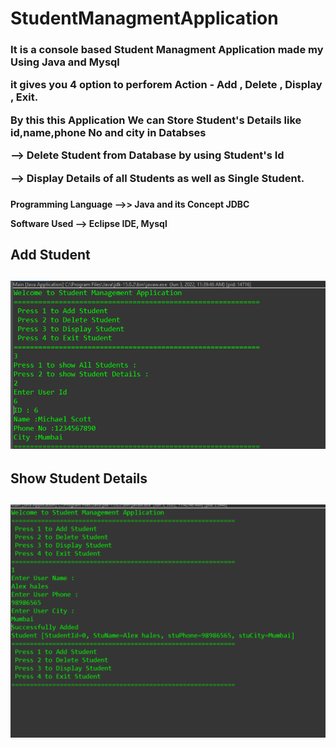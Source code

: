 # StudentManagmentApplication

<h3> It is a console based Student Managment Application made my Using Java and Mysql<p>
 it gives you 4 option to perforem Action - Add , Delete , Display , Exit. <p>
 By this this Application We can Store Student's Details like id,name,phone No and city in Databses <P> --> Delete Student from Database by using Student's Id
  <P> --> Display Details of all Students as well as Single Student.<h3>
    
 <h4> 
Programming Language -->> Java  and its Concept JDBC <p>
Software Used --> Eclipse IDE, Mysql </h4> 
   
   <h2> Add Student <h2>
<img src="https://github.com/sho-aib1/StudentManagmentApplication/blob/master/Screenshot%202022-06-03%20114028.png" />
<h2> Show Student Details<h2>
 
<img src="https://github.com/sho-aib1/StudentManagmentApplication/blob/master/Screenshot%202022-06-03%20114319.png" />
